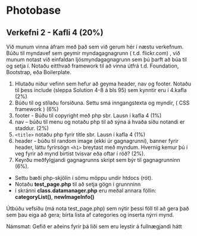 # Photobase

## Verkefni 2 - Kafli 4 (20%)

Við munum vinna áfram með það sem við gerum hér í næstu verkefnum. Búðu til myndavef sem geymir myndagagnagrunn ( t.d. flickr.com) , við munum notast við einfaldan ljósmyndagagnagrunn sem þú þarft að búa til og setja í. Notaðu eitthvað framework til að vinna útfrá t.d. Foundation, Bootstrap, eða Boilerplate.

1. Hlutaðu niður vefinn sem hefur að geyma header, nav og footer. Notaðu til þess include (sleppa Solution 4-8 á bls 95) sem kynntir eru í 4.kafla (2%)
2. Búðu til og stílaðu forsíðuna. Settu smá inngangstexta og myndir, ( CSS framework ) (6%)
3. footer - Búðu til copyright með php sbr. Lausn í kafla 4 (1%)
4. nav – búðu til menu og notaðu php til að sýna á hvaða síðu notandi er
staddur. (2%)
5. `<title>` notaðu php fyrir title sbr. Lausn í kafla 4 (1%)
6. header - búðu til random image (ekki úr gagnagrunni), banner fyrir header, láttu fyrirsögn `<h1>` breytast með myndum. Hvernig kemur þú í veg fyrir að mynd birtist tvisvar eða oftar í röð? (2%).
7. Keyrðu meðfylgjandi gagnagrunns skript sem býr til gagnagrunninn (6%). 
  * Settu bæði php-skjölin í sömu möppu undir htdocs (rót).
  * Notaðu **test_page.php** til að setja gögn í grunnninn
  * í skránni **class.datamanager.php** eru meðal annara föllin: **categoryList()**, **newImageInfo()**

Útbúðu vefsíðu (má nota test_page.php) sem nýtir þessi föll til að gera það sem þau eiga að gera; birta lista af categories og inserta nýrri mynd.

Námsmat: Gefið er aðeins fyrir þá liði sem eru leystir á fullnægjandi hátt
